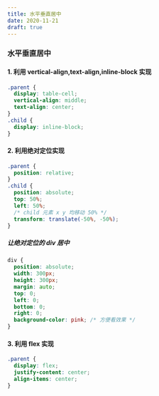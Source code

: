 ```yaml
---
title: 水平垂直居中
date: 2020-11-21
draft: true
---
```


### 水平垂直居中

#### 1. 利用 vertical-align,text-align,inline-block 实现

```css
.parent {
  display: table-cell;
  vertical-align: middle;
  text-align: center;
}
.child {
  display: inline-block;
}
```

#### 2. 利用绝对定位实现

```css
.parent {
  position: relative;
}
.child {
  position: absolute;
  top: 50%;
  left: 50%;
  /* child 元素 x y 均移动 50% */
  transform: translate(-50%, -50%);
}
```

##### 让绝对定位的 div 居中

```css
div {
  position: absolute;
  width: 300px;
  height: 300px;
  margin: auto;
  top: 0;
  left: 0;
  bottom: 0;
  right: 0;
  background-color: pink; /* 方便看效果 */
}
```

#### 3. 利用 flex 实现

```css
.parent {
  display: flex;
  justify-content: center;
  align-items: center;
}
```
